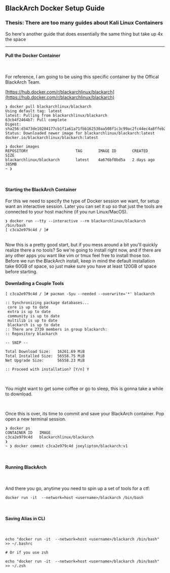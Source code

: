 ## BlackArch Docker Setup Guide

### Thesis: There are too many guides about Kali Linux Containers
So here's another guide that does essentially the same thing but take up 4x the space

---

#### Pull the Docker Container

<br>

For reference, I am going to be using this specific container by the Offical BlackArch Team.

[https://hub.docker.com/r/blackarchlinux/blackarch](https://hub.docker.com/r/blackarchlinux/blackarch)
<br>

```
❯ docker pull blackarchlinux/blackarch
Using default tag: latest
latest: Pulling from blackarchlinux/blackarch
63cb4f2464b7: Pull complete
Digest: sha256:d3473de10204177cb1f1a61a71fbb162530aa508f1c3c99ac2fc44ec4a8ffeb2
Status: Downloaded newer image for blackarchlinux/blackarch:latest
docker.io/blackarchlinux/blackarch:latest

❯ docker images
REPOSITORY                     TAG       IMAGE ID       CREATED        SIZE
blackarchlinux/blackarch       latest    4a676bf8bd5a   2 days ago     385MB
~ ❯
```

<br>

#### Starting the BlackArch Container


For this we need to specify the type of Docker session we want, for setup want an interactive session. Later you can set it up so that just the tools are connected to your host machine (if you run Linux/MacOS). 
<br>

```
❯ docker run --tty --interactive --rm blackarchlinux/blackarch /bin/bash
[ c3ca2e979c4d / ]#
```
<br>
Now this is a pretty good start, but if you mess around a bit you'll quickly realize there a no tools? So we're going to install right now, and if there are any other apps you want like vim or tmux feel free to install those too. Before we run the BlackArch install, keep in mind the default installation take 60GB of space, so just make sure you have at least 120GB of space before starting. 

<br>

#### Downlading a Couple Tools


```
[ c3ca2e979c4d / ]# pacman -Syu --needed --overwrite='*' blackarch

:: Synchronizing package databases...
 core is up to date
 extra is up to date
 community is up to date
 multilib is up to date
 blackarch is up to date
:: There are 2739 members in group blackarch:
:: Repository blackarch

-- SNIP --

Total Download Size:   16261.69 MiB
Total Installed Size:  56558.75 MiB
Net Upgrade Size:      56558.23 MiB

:: Proceed with installation? [Y/n] Y
```
<br>


You might want to get some coffee or go to sleep, this is gonna take a while to download. 

<br>

Once this is over, its time to commit and save your BlackArch container. Pop open a new terminal session.
<br>

```
❯ docker ps
CONTAINER ID   IMAGE
c3ca2e979c4d   blackarchlinux/blackarch
❯ 
~ ❯ docker commit c3ca2e979c4d joeylipton/blackarch:v1
```
<br>

#### Running BlackArch 
<br>

And there you go, anytime you need to spin up a set of tools for a ctf:

```
docker run -it  --network=host <username>/blackarch /bin/bash
```

<br>

#### Saving Alias in CLI

<br>

```
echo "docker run -it  --network=host <username>/blackarch /bin/bash" >> ~/.bashrc

# Or if you use zsh 

echo "docker run -it  --network=host <username>/blackarch /bin/bash" >> ~/.zsh

```